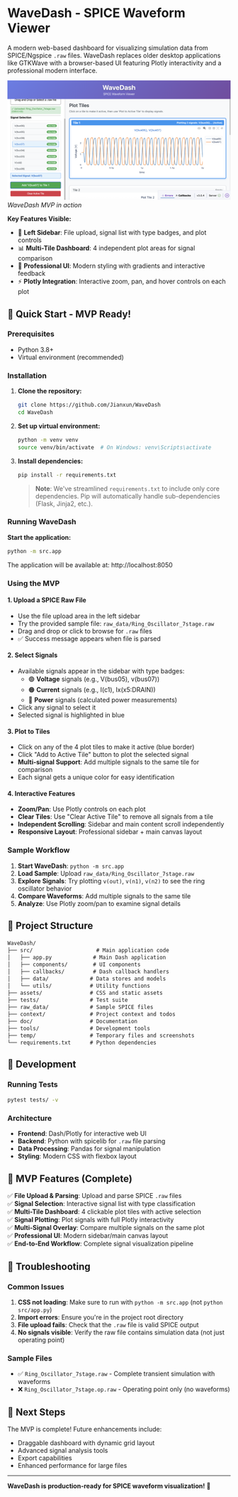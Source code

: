 # WaveDash - SPICE Waveform Viewer

A modern web-based dashboard for visualizing simulation data from SPICE/Ngspice `.raw` files. WaveDash replaces older desktop applications like GTKWave with a browser-based UI featuring Plotly interactivity and a professional modern interface.

![WaveDash MVP Screenshot](doc/Screenshot_MVP.png)
*WaveDash MVP in action*

**Key Features Visible:**
- 🎯 **Left Sidebar**: File upload, signal list with type badges, and plot controls
- 📊 **Multi-Tile Dashboard**: 4 independent plot areas for signal comparison
- 🎨 **Professional UI**: Modern styling with gradients and interactive feedback
- ⚡ **Plotly Integration**: Interactive zoom, pan, and hover controls on each plot

## 🚀 Quick Start - MVP Ready!

### Prerequisites

- Python 3.8+
- Virtual environment (recommended)

### Installation

1. **Clone the repository:**
   ```bash
   git clone https://github.com/Jianxun/WaveDash
   cd WaveDash
   ```

2. **Set up virtual environment:**
   ```bash
   python -m venv venv
   source venv/bin/activate  # On Windows: venv\Scripts\activate
   ```

3. **Install dependencies:**
   ```bash
   pip install -r requirements.txt
   ```
   
   > **Note**: We've streamlined `requirements.txt` to include only core dependencies. Pip will automatically handle sub-dependencies (Flask, Jinja2, etc.).

### Running WaveDash

**Start the application:**
```bash
python -m src.app
```

The application will be available at: http://localhost:8050

### Using the MVP

#### 1. **Upload a SPICE Raw File**
   - Use the file upload area in the left sidebar
   - Try the provided sample file: `raw_data/Ring_Oscillator_7stage.raw`
   - Drag and drop or click to browse for `.raw` files
   - ✅ Success message appears when file is parsed

#### 2. **Select Signals**
   - Available signals appear in the sidebar with type badges:
     - 🟢 **Voltage** signals (e.g., V(bus05), v(bus07))
     - 🟠 **Current** signals (e.g., I(c1), Ix(x5:DRAIN))
     - 🔴 **Power** signals (calculated power measurements)
   - Click any signal to select it
   - Selected signal is highlighted in blue

#### 3. **Plot to Tiles**
   - Click on any of the 4 plot tiles to make it active (blue border)
   - Click "Add to Active Tile" button to plot the selected signal
   - **Multi-signal Support**: Add multiple signals to the same tile for comparison
   - Each signal gets a unique color for easy identification

#### 4. **Interactive Features**
   - **Zoom/Pan**: Use Plotly controls on each plot
   - **Clear Tiles**: Use "Clear Active Tile" to remove all signals from a tile
   - **Independent Scrolling**: Sidebar and main content scroll independently
   - **Responsive Layout**: Professional sidebar + main canvas layout

### Sample Workflow

1. **Start WaveDash**: `python -m src.app`
2. **Load Sample**: Upload `raw_data/Ring_Oscillator_7stage.raw`
3. **Explore Signals**: Try plotting `v(out)`, `v(n1)`, `v(n2)` to see the ring oscillator behavior
4. **Compare Waveforms**: Add multiple signals to the same tile
5. **Analyze**: Use Plotly zoom/pan to examine signal details

## 📁 Project Structure

```
WaveDash/
├── src/                    # Main application code
│   ├── app.py             # Main Dash application
│   ├── components/        # UI components
│   ├── callbacks/         # Dash callback handlers
│   ├── data/             # Data stores and models
│   └── utils/            # Utility functions
├── assets/               # CSS and static assets
├── tests/                # Test suite
├── raw_data/             # Sample SPICE files
├── context/              # Project context and todos
├── doc/                  # Documentation
├── tools/                # Development tools
├── temp/                 # Temporary files and screenshots
└── requirements.txt      # Python dependencies
```

## 🧪 Development

### Running Tests
```bash
pytest tests/ -v
```

### Architecture

- **Frontend**: Dash/Plotly for interactive web UI
- **Backend**: Python with spicelib for `.raw` file parsing
- **Data Processing**: Pandas for signal manipulation
- **Styling**: Modern CSS with flexbox layout

## 🎯 MVP Features (Complete)

✅ **File Upload & Parsing**: Upload and parse SPICE `.raw` files  
✅ **Signal Selection**: Interactive signal list with type classification  
✅ **Multi-Tile Dashboard**: 4 clickable plot tiles with active selection  
✅ **Signal Plotting**: Plot signals with full Plotly interactivity  
✅ **Multi-Signal Overlay**: Compare multiple signals on the same plot  
✅ **Professional UI**: Modern sidebar/main canvas layout  
✅ **End-to-End Workflow**: Complete signal visualization pipeline  

## 🔧 Troubleshooting

### Common Issues

1. **CSS not loading**: Make sure to run with `python -m src.app` (not `python src/app.py`)
2. **Import errors**: Ensure you're in the project root directory
3. **File upload fails**: Check that the `.raw` file is valid SPICE output
4. **No signals visible**: Verify the raw file contains simulation data (not just operating point)

### Sample Files

- ✅ `Ring_Oscillator_7stage.raw` - Complete transient simulation with waveforms
- ❌ `Ring_Oscillator_7stage.op.raw` - Operating point only (no waveforms)

## 🚧 Next Steps

The MVP is complete! Future enhancements include:
- Draggable dashboard with dynamic grid layout
- Advanced signal analysis tools
- Export capabilities
- Enhanced performance for large files

---

**WaveDash is production-ready for SPICE waveform visualization!** 🚀 